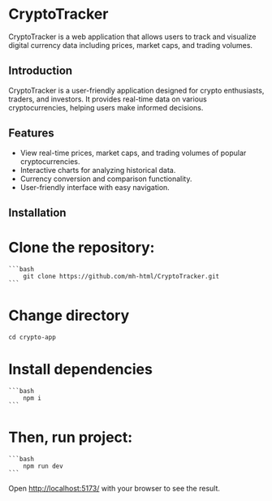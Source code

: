 # CryptoTracker

CryptoTracker is a web application that allows users to track and visualize digital currency data including prices, market caps, and trading volumes.

## Introduction

CryptoTracker is a user-friendly application designed for crypto enthusiasts, traders, and investors. It provides real-time data on various cryptocurrencies, helping users make informed decisions.

## Features

- View real-time prices, market caps, and trading volumes of popular cryptocurrencies.
- Interactive charts for analyzing historical data.
- Currency conversion and comparison functionality.
- User-friendly interface with easy navigation.

## Installation

# Clone the repository:

    ```bash
        git clone https://github.com/mh-html/CryptoTracker.git
    ```

# Change directory

    cd crypto-app

# Install dependencies

    ```bash
        npm i
    ```

# Then, run project:

    ```bash
        npm run dev
    ```

Open [http://localhost:5173/](http://localhost:5173/) with your browser to see the result.
